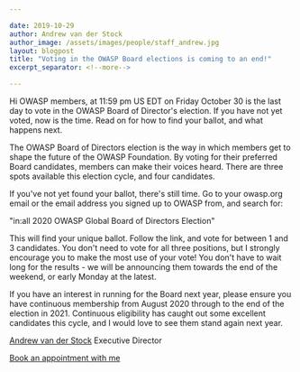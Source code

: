 ```yaml
---

date: 2019-10-29
author: Andrew van der Stock
author_image: /assets/images/people/staff_andrew.jpg
layout: blogpost
title: "Voting in the OWASP Board elections is coming to an end!"
excerpt_separator: <!--more-->

---
```


Hi OWASP members, at 11:59 pm US EDT on Friday October 30 is the last day to vote in the OWASP Board of Director's election. If you have not yet voted, now is the time. Read on for how to find your ballot, and what happens next.

<!--more-->

The OWASP Board of Directors election is the way in which members get to shape the future of the OWASP Foundation. By voting for their preferred Board candidates, members can make their voices heard. There are three spots available this election cycle, and four candidates.

If you've not yet found your ballot, there's still time. Go to your owasp.org email or the email address you signed up to OWASP from, and search for:

"in:all 2020 OWASP Global Board of Directors Election"

This will find your unique ballot. Follow the link, and vote for between 1 and 3 candidates. You don't need to vote for all three positions, but I strongly encourage you to make the most use of your vote! You don't have to wait long for the results - we will be announcing them towards the end of the weekend, or early Monday at the latest.

If you have an interest in running for the Board next year, please ensure you have continuous membership from August 2020 through to the end of the election in 2021. Continuous eligibility has caught out some excellent candidates this cycle, and I would love to see them stand again next year.

[Andrew van der Stock](mailto:andrew.vanderstock@owasp.com)
Executive Director

[Book an appointment with me](https://calend.ly/owasped)
